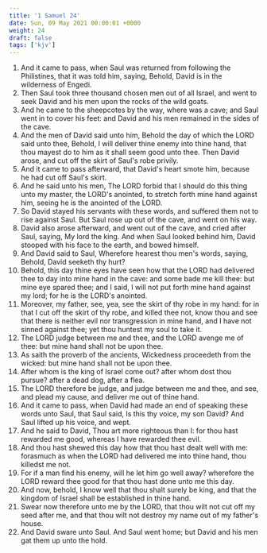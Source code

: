 ```yaml
---
title: '1 Samuel 24'
date: Sun, 09 May 2021 00:00:01 +0000
weight: 24
draft: false
tags: ['kjv'] 
---
```


1. And it came to pass, when Saul was returned from following the Philistines, that it was told him, saying, Behold, David is in the wilderness of Engedi.
2. Then Saul took three thousand chosen men out of all Israel, and went to seek David and his men upon the rocks of the wild goats.
3. And he came to the sheepcotes by the way, where was a cave; and Saul went in to cover his feet: and David and his men remained in the sides of the cave.
4. And the men of David said unto him, Behold the day of which the LORD said unto thee, Behold, I will deliver thine enemy into thine hand, that thou mayest do to him as it shall seem good unto thee. Then David arose, and cut off the skirt of Saul's robe privily.
5. And it came to pass afterward, that David's heart smote him, because he had cut off Saul's skirt.
6. And he said unto his men, The LORD forbid that I should do this thing unto my master, the LORD's anointed, to stretch forth mine hand against him, seeing he is the anointed of the LORD.
7. So David stayed his servants with these words, and suffered them not to rise against Saul. But Saul rose up out of the cave, and went on his way.
8. David also arose afterward, and went out of the cave, and cried after Saul, saying, My lord the king. And when Saul looked behind him, David stooped with his face to the earth, and bowed himself.
9. And David said to Saul, Wherefore hearest thou men's words, saying, Behold, David seeketh thy hurt?
10. Behold, this day thine eyes have seen how that the LORD had delivered thee to day into mine hand in the cave: and some bade me kill thee: but mine eye spared thee; and I said, I will not put forth mine hand against my lord; for he is the LORD's anointed.
11. Moreover, my father, see, yea, see the skirt of thy robe in my hand: for in that I cut off the skirt of thy robe, and killed thee not, know thou and see that there is neither evil nor transgression in mine hand, and I have not sinned against thee; yet thou huntest my soul to take it.
12. The LORD judge between me and thee, and the LORD avenge me of thee: but mine hand shall not be upon thee.
13. As saith the proverb of the ancients, Wickedness proceedeth from the wicked: but mine hand shall not be upon thee.
14. After whom is the king of Israel come out? after whom dost thou pursue? after a dead dog, after a flea.
15. The LORD therefore be judge, and judge between me and thee, and see, and plead my cause, and deliver me out of thine hand.
16. And it came to pass, when David had made an end of speaking these words unto Saul, that Saul said, Is this thy voice, my son David? And Saul lifted up his voice, and wept.
17. And he said to David, Thou art more righteous than I: for thou hast rewarded me good, whereas I have rewarded thee evil.
18. And thou hast shewed this day how that thou hast dealt well with me: forasmuch as when the LORD had delivered me into thine hand, thou killedst me not.
19. For if a man find his enemy, will he let him go well away? wherefore the LORD reward thee good for that thou hast done unto me this day.
20. And now, behold, I know well that thou shalt surely be king, and that the kingdom of Israel shall be established in thine hand.
21. Swear now therefore unto me by the LORD, that thou wilt not cut off my seed after me, and that thou wilt not destroy my name out of my father's house.
22. And David sware unto Saul. And Saul went home; but David and his men gat them up unto the hold.
